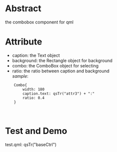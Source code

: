 # Abstract
the combobox component for qml  

# Attribute
* caption: the Text object  
* background: the Rectangle object for background  
* combo: the ComboBox object for selecting 
* ratio: the ratio between caption and background  
_sample_:  
```
    Combo{
        width: 180
        caption.text: qsTr("attr3") + ":"
        ratio: 0.4
    }
```  
</br>

# Test and Demo
test.qml: qsTr("baseCtrl")  
</br>